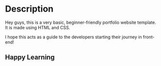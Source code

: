 # Description

Hey guys, this is a very basic, beginner-friendly portfolio website template.
It is made using HTML and CSS.

I hope this acts as a guide to the developers starting their journey in front-end!

## Happy Learning
